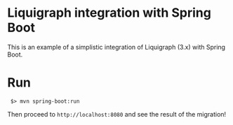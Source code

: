 # Liquigraph integration with Spring Boot

This is an example of a simplistic integration of Liquigraph (3.x) with Spring Boot.

# Run

```shell
 $> mvn spring-boot:run
```

Then proceed to `http://localhost:8080` and see the result of the migration!
